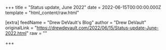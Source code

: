 
+++
title = "Status update, June 2022"
date = 2022-06-15T00:00:00.000Z
template = "html_content/raw.html"

[extra]
feedName = "Drew DeVault's Blog"
author = "Drew DeVault"
originalLink = "https://drewdevault.com/2022/06/15/Status-update-June-2022.html"
raw = ""

+++

